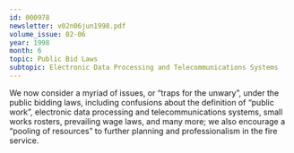 ```yaml
---
id: 000978
newsletter: v02n06jun1998.pdf
volume_issue: 02-06
year: 1998
month: 6
topic: Public Bid Laws
subtopic: Electronic Data Processing and Telecommunications Systems
---
```


We now consider a myriad of issues, or “traps for the unwary”, under the public bidding laws, including confusions about the definition of “public work”, electronic data processing and telecommunications systems, small works rosters, prevailing wage laws, and many more; we also encourage a “pooling of resources” to further planning and professionalism in the fire service.